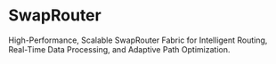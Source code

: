 # SwapRouter
High-Performance, Scalable SwapRouter Fabric for Intelligent Routing, Real-Time Data Processing, and Adaptive Path Optimization.
